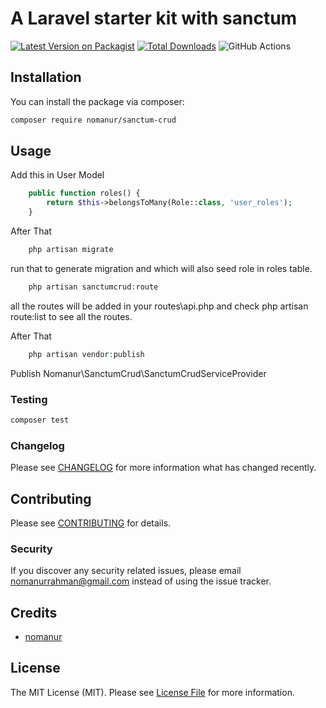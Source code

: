 # A Laravel starter kit with sanctum

[![Latest Version on Packagist](https://img.shields.io/packagist/v/nomanur/sanctum-crud.svg?style=flat-square)](https://packagist.org/packages/nomanur/sanctum-crud)
[![Total Downloads](https://img.shields.io/packagist/dt/nomanur/sanctum-crud.svg?style=flat-square)](https://packagist.org/packages/nomanur/sanctum-crud)
![GitHub Actions](https://github.com/nomanur/sanctum-crud/actions/workflows/main.yml/badge.svg)

## Installation

You can install the package via composer:

```bash
composer require nomanur/sanctum-crud
```

## Usage

Add this in User Model
```php
    public function roles() {
        return $this->belongsToMany(Role::class, 'user_roles');
    }
```

After That
```php
    php artisan migrate
```
run that to generate migration and which will also seed role in roles table.

```php
    php artisan sanctumcrud:route
```
all the routes will be added in your routes\api.php and check php artisan route:list to see all the routes.


After That
```php
    php artisan vendor:publish
```
Publish Nomanur\SanctumCrud\SanctumCrudServiceProvider

### Testing

```bash
composer test
```

### Changelog

Please see [CHANGELOG](CHANGELOG.md) for more information what has changed recently.

## Contributing

Please see [CONTRIBUTING](CONTRIBUTING.md) for details.

### Security

If you discover any security related issues, please email nomanurrahman@gmail.com instead of using the issue tracker.

## Credits

-   [nomanur](https://github.com/nomanur)

## License

The MIT License (MIT). Please see [License File](LICENSE.md) for more information.
